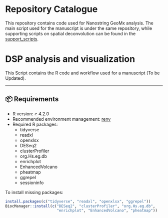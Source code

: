 # Repository Catalogue
This repository contains code used for Nanostring GeoMx analysis. 
The main script used for the manuscript is under the same repository, while supporting scripts on spatial deconvolution can be found in the [support_scripts](https://github.com/Xiaoyue-Deng/Spatial_Transcriptomics/tree/main/support_scripts).


# DSP analysis and visualization

This Script contains the R code and workflow used for a manuscript (To be Updated).

---

## 📦 Requirements

- R version: ≥ 4.2.0
- Recommended environment management: [renv](https://rstudio.github.io/renv/)
- Required R packages:
  - tidyverse
  - readxl
  - openxlsx
  - DESeq2
  - clusterProfiler
  - org.Hs.eg.db
  - enrichplot
  - EnhancedVolcano
  - pheatmap
  - ggrepel
  - sessioninfo

To install missing packages:

```r
install.packages(c("tidyverse", "readxl", "openxlsx", "ggrepel"))
BiocManager::install(c("DESeq2", "clusterProfiler", "org.Hs.eg.db",
                       "enrichplot", "EnhancedVolcano", "pheatmap"))
